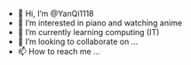 - 👋 Hi, I’m @YanQi1118
- 👀 I’m interested in piano and watching anime
- 🌱 I’m currently learning computing (IT)
- 💞️ I’m looking to collaborate on ...
- 📫 How to reach me ...

<!---
YanQi1118/YanQi1118 is a ✨ special ✨ repository because its `README.md` (this file) appears on your GitHub profile.
You can click the Preview link to take a look at your changes.
--->
